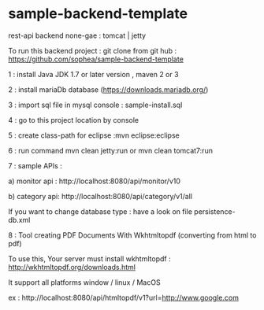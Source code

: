 sample-backend-template
=======================

rest-api backend none-gae : tomcat | jetty


To run this backend project : git clone from git hub : https://github.com/sophea/sample-backend-template

1 : install Java JDK 1.7 or later version , maven 2 or 3 

2 : install mariaDb database (https://downloads.mariadb.org/)

3 : import sql file in mysql console : sample-install.sql 

4 : go to this project location by console

5 : create class-path for eclipse :mvn eclipse:eclipse

6 : run command mvn clean jetty:run  or mvn clean tomcat7:run

7 : sample APIs :

 a) monitor api : http://localhost:8080/api/monitor/v10
 
 b) category api: http://localhost:8080/api/category/v1/all


If you want to change database type :  have a look on file persistence-db.xml


8 : Tool creating PDF Documents With Wkhtmltopdf (converting from html to pdf)

To use this, Your server must install wkhtmltopdf : http://wkhtmltopdf.org/downloads.html

It support all platforms window / linux / MacOS

ex : http://localhost:8080/api/htmltopdf/v1?url=http://www.google.com